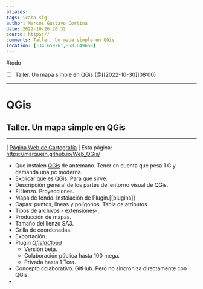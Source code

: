 ```yaml
---
aliases: 
tags: icaba sig
author: Marcos Gustavo Cortina
date: 2022-10-26 20:32
source: https://
comments: Taller. Un mapa simple en QGis
location: [-34.659261,-58.649668]
---
```

#todo 
- [ ] Taller. Un mapa simple en QGis.(@[[2022-10-30]]08:00)
 ___
# QGis 
## Taller. Un mapa simple en QGis
---
| [Página Web de Cartografía](www.marcosgustacocortina.com) |
Esta página: https://marquein.github.io/Web_QGis/

- Que instalen [QGis](https://qgis.org/es/site/) de antemano. Tener en cuenta que pesa 1 G y demanda una pc moderna.
- Explicar que es QGis. Para que sirve.
- Descripción general de los partes del entorno visual de QGis.
- El lienzo. Proyecciones.
- Mapa de fondo. Instalación de Plugin.[[plugins]]
- Capas: puntos, líneas y polígonos. Tabla de atributos.
- Tipos de archivos - extensiones-.
- Producción de mapas.
- Tamaño del lienzo SA3.
- Grilla de coordenadas.
- Exportación.
- Plugin [_QfieldCloud_](https://qfield.cloud/) 
	- Versión beta.
	- Colaboración pública hasta 100 mega.
	- Privada hasta 1 Tera.
- Concepto colaborativo. GitHub. Pero no sincroniza directamente con QGis.
- 